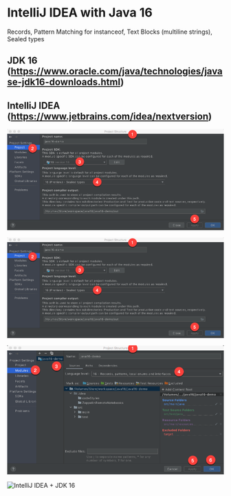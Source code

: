 # IntelliJ IDEA with Java 16 
Records, Pattern Matching for instanceof, Text Blocks (multiline strings), Sealed types

JDK 16 (https://www.oracle.com/java/technologies/javase-jdk16-downloads.html)
------------------------------------------------------------------------------

IntelliJ IDEA (https://www.jetbrains.com/idea/nextversion) 
------------------------------------------------------------------------------

![IntelliJ IDEA + JDK 16](src/main/resources/images/IntelliJ-IDEA-photo1.png)

![IntelliJ IDEA + JDK 16](src/main/resources/images/IntelliJ-IDEA-photo1.png)

![IntelliJ IDEA + JDK 16](src/main/resources/images/IntelliJ-IDEA-photo3.png)

![IntelliJ IDEA + JDK 16](src/main/resources/images/jdk16.jpeg)

